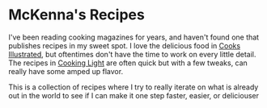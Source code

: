 McKenna's Recipes
=================

I've been reading cooking magazines for years, and haven't found one that publishes recipes in my sweet spot. I love the delicious food in [Cooks Illustrated](http://www.cooksillustrated.com), but oftentimes don't have the time to work on every little detail. The recipes in [Cooking Light](http://www.cookinglight) are often quick but with a few tweaks, can really have some amped up flavor.

This is a collection of recipes where I try to really iterate on what is already out in the world to see if I can make it one step faster, easier, or deliciouser	